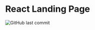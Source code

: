 # React Landing Page
![GitHub last commit](https://img.shields.io/github/last-commit/MamadTaheri/react-landing)
